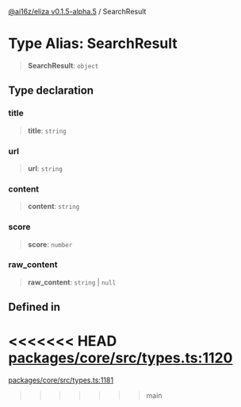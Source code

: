 [@ai16z/eliza v0.1.5-alpha.5](../index.md) / SearchResult

# Type Alias: SearchResult

> **SearchResult**: `object`

## Type declaration

### title

> **title**: `string`

### url

> **url**: `string`

### content

> **content**: `string`

### score

> **score**: `number`

### raw\_content

> **raw\_content**: `string` \| `null`

## Defined in

<<<<<<< HEAD
[packages/core/src/types.ts:1120](https://github.com/konstantine25b/eliza/blob/main/packages/core/src/types.ts#L1120)
=======
[packages/core/src/types.ts:1181](https://github.com/ai16z/eliza/blob/main/packages/core/src/types.ts#L1181)
>>>>>>> main
